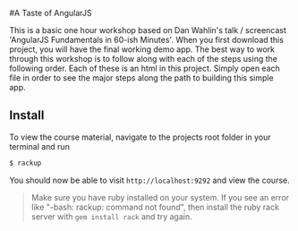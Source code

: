 #A Taste of AngularJS

This is a basic one hour workshop based on Dan Wahlin's talk / screencast 'AngularJS
Fundamentals in 60-ish Minutes'. When you first download this project, you will have the final working demo app. The best way to work through this workshop is to follow along with each of the steps using the following order. Each of these is an html in this project. Simply open each file in order to see the major steps along the path to building this simple app.

## Install

To view the course material, navigate to the projects root folder in your terminal and run

```bash
$ rackup
```

You should now be able to visit `http://localhost:9292` and view the course.

> Make sure you have ruby installed on your system. If you see an error like "-bash: rackup: command not found", then install the ruby rack server with `gem install rack` and try again.
